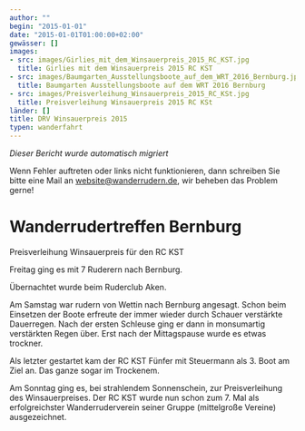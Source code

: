 ```yaml
---
author: ""
begin: "2015-01-01"
date: "2015-01-01T01:00:00+02:00"
gewässer: []
images:
- src: images/Girlies_mit_dem_Winsauerpreis_2015_RC_KST.jpg
  title: Girlies mit dem Winsauerpreis 2015 RC KST
- src: images/Baumgarten_Ausstellungsboote_auf_dem_WRT_2016_Bernburg.jpg
  title: Baumgarten Ausstellungsboote auf dem WRT 2016 Bernburg
- src: images/Preisverleihung_Winsauerpreis_2015_RC_KSt.jpg
  title: Preisverleihung Winsauerpreis 2015 RC KSt
länder: []
title: DRV Winsauerpreis 2015
typen: wanderfahrt
---
```



*Dieser Bericht wurde automatisch migriert*

Wenn Fehler auftreten oder links nicht funktionieren, dann schreiben Sie bitte eine Mail an website@wanderrudern.de, wir beheben das Problem gerne!



# Wanderrudertreffen Bernburg


Preisverleihung Winsauerpreis für den RC KST

Freitag ging es mit 7 Ruderern nach Bernburg.

Übernachtet wurde beim Ruderclub Aken.

Am Samstag war rudern von Wettin nach Bernburg angesagt. Schon beim Einsetzen der Boote erfreute der immer wieder durch Schauer verstärkte Dauerregen. Nach der ersten Schleuse ging er dann in monsumartig verstärkten Regen über. Erst nach der Mittagspause wurde es etwas trockner.

Als letzter gestartet kam der RC KST Fünfer mit Steuermann als 3. Boot am Ziel an. Das ganze sogar im Trockenem.

Am Sonntag ging es, bei strahlendem Sonnenschein, zur Preisverleihung des Winsauerpreises. Der RC KST wurde nun schon zum 7. Mal als erfolgreichster Wanderruderverein seiner Gruppe (mittelgroße Vereine) ausgezeichnet.
